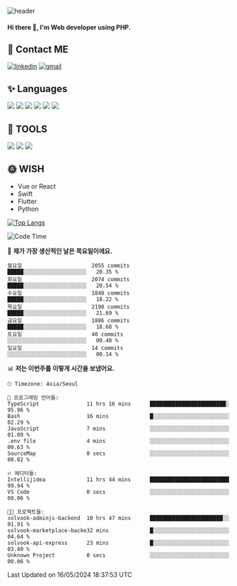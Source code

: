 ![header](https://capsule-render.vercel.app/api?type=waving&color=auto&height=300&section=header&text=Elin&fontSize=90&animation=twinkling)

#### Hi there 👋, I'm <b>Web developer</b> using PHP. ####

<!--
- 🔭 I’m currently working on Uniwill
- 🌱 I’m currently learning Vue or React or Python.
-->

<!---#### I am PHP developer --->

## 💌 Contact ME ###
[<img src='https://img.shields.io/badge/-EunjiKo-%230A66C2?style=flat-square&logo=LinkedIn&logoColor=white' alt='linkedin'>](https://www.linkedin.com/in/https://www.linkedin.com/in/eunji-ko-00a907164//)  [<img src='https://img.shields.io/badge/-einee214%40gmail.com-%23EA4335?style=flat-square&logo=Gmail&logoColor=white' alt='gmail'>](einee214@gmail.com)  


## ✨ Languages
<img src='https://img.shields.io/badge/-PHP-%23777BB4?style=for-the-badge&logo=PHP&logoColor=white'> <img src='https://img.shields.io/badge/-Laravel-%23FF2D20?style=for-the-badge&logo=Laravel&logoColor=white'> <img src='https://img.shields.io/badge/Jquery-%230769AD?style=for-the-badge&logo=Jquery&logoColor=white'> <img src='https://img.shields.io/badge/CSS3-%231572B6?style=for-the-badge&logo=CSS3&logoColor=white'> <img src='https://img.shields.io/badge/Bootstrap-%237952B3?style=for-the-badge&logo=Bootstrap&logoColor=white' > <img src='https://img.shields.io/badge/MySQL-%234479A1?style=for-the-badge&logo=MySQL&logoColor=white' >

## 🌷 TOOLS
<img src='https://img.shields.io/badge/PHPSTORM-%23000000?style=for-the-badge&logo=PhpStorm&logoColor=white' > <img src='https://img.shields.io/badge/GitLab-%23FCA121?style=for-the-badge&logo=GitLab&logoColor=white' > <img src='https://img.shields.io/badge/GitHub-%23181717?style=for-the-badge&logo=GitHub&logoColor=white'>


## 🌞 WISH
- Vue or React
- Swift
- Flutter
- Python


[![Top Langs](https://github-readme-stats.vercel.app/api/top-langs/?username=ein214&layout=compact)](https://github.com/anuraghazra/github-readme-stats)

<!--START_SECTION:waka-->
![Code Time](http://img.shields.io/badge/Code%20Time-3%2C484%20hrs%2050%20mins-blue)

📅 **제가 가장 생산적인 날은 목요일이에요.** 

```text
월요일                      2055 commits        █████░░░░░░░░░░░░░░░░░░░░   20.35 % 
화요일                      2074 commits        █████░░░░░░░░░░░░░░░░░░░░   20.54 % 
수요일                      1840 commits        █████░░░░░░░░░░░░░░░░░░░░   18.22 % 
목요일                      2190 commits        █████░░░░░░░░░░░░░░░░░░░░   21.69 % 
금요일                      1886 commits        █████░░░░░░░░░░░░░░░░░░░░   18.68 % 
토요일                      40 commits          ░░░░░░░░░░░░░░░░░░░░░░░░░   00.40 % 
일요일                      14 commits          ░░░░░░░░░░░░░░░░░░░░░░░░░   00.14 % 
```


📊 **저는 이번주를 이렇게 시간을 보냈어요.** 

```text
🕑︎ Timezone: Asia/Seoul

💬 프로그래밍 언어들: 
TypeScript               11 hrs 16 mins      ████████████████████████░   95.96 % 
Bash                     16 mins             █░░░░░░░░░░░░░░░░░░░░░░░░   02.29 % 
JavaScript               7 mins              ░░░░░░░░░░░░░░░░░░░░░░░░░   01.09 % 
.env file                4 mins              ░░░░░░░░░░░░░░░░░░░░░░░░░   00.63 % 
SourceMap                0 secs              ░░░░░░░░░░░░░░░░░░░░░░░░░   00.02 % 

🔥 에디터들: 
Intellijidea             11 hrs 44 mins      █████████████████████████   99.94 % 
VS Code                  0 secs              ░░░░░░░░░░░░░░░░░░░░░░░░░   00.06 % 

🐱‍💻 프로젝트들: 
solvook-adminjs-backend  10 hrs 47 mins      ███████████████████████░░   91.91 % 
solvook-marketplace-backe32 mins             █░░░░░░░░░░░░░░░░░░░░░░░░   04.64 % 
solvook-api-express      23 mins             █░░░░░░░░░░░░░░░░░░░░░░░░   03.40 % 
Unknown Project          0 secs              ░░░░░░░░░░░░░░░░░░░░░░░░░   00.06 % 
```


 Last Updated on 16/05/2024 18:37:53 UTC
<!--END_SECTION:waka-->

<!---![GitHub stats](https://github-readme-stats.vercel.app/api?username=ein214&show_icons=true&theme=dracula)  --->



